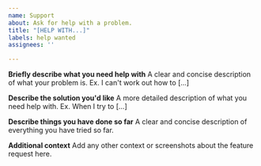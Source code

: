 ```yaml
---
name: Support
about: Ask for help with a problem.
title: "[HELP WITH...]"
labels: help wanted
assignees: ''

---
```


**Briefly describe what you need help with**
A clear and concise description of what your problem is. Ex. I can't work out how to [...]

**Describe the solution you'd like**
A more detailed description of what you need help with. Ex. When I try to [...] 

**Describe things you have done so far**
A clear and concise description of everything you have tried so far.

**Additional context**
Add any other context or screenshots about the feature request here.
